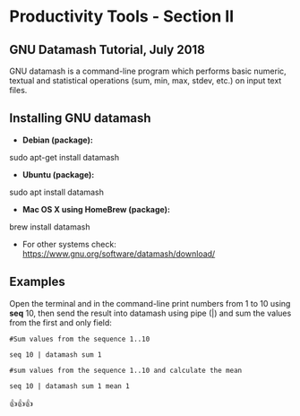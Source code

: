 # Productivity Tools - Section II

## GNU Datamash Tutorial, July 2018

GNU datamash is a command-line program which performs basic numeric, textual and statistical operations (sum, min, max, stdev, etc.) on input text files.


## Installing GNU datamash

- **Debian (package):**

sudo apt-get install datamash

- **Ubuntu (package):**

sudo apt install datamash

- **Mac OS X using HomeBrew (package):**

brew install datamash

- For other systems check: https://www.gnu.org/software/datamash/download/


## Examples 


Open the terminal and in the command-line print numbers from 1 to 10 using **seq** 10, then send the result into datamash using pipe (|) and sum the values from the first and only field:

```
#Sum values from the sequence 1..10

seq 10 | datamash sum 1  

#sum values from the sequence 1..10 and calculate the mean

seq 10 | datamash sum 1 mean 1 

```
:+1::+1::+1:




